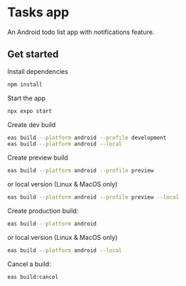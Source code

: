 # Tasks app

An Android todo list app with notifications feature.

## Get started

Install dependencies

   ```bash
   npm install
   ```

Start the app

   ```bash
   npx expo start
   ```

Create dev build
   ```bash
   eas build --platform android --profile development
   eas build --platform android --local
   ```

Create preview build

   ```bash
   eas build --platform android --profile preview
   ```

or local version (Linux & MacOS only)

   ```bash
   eas build --platform android --profile preview --local
   ```

Create production build:

   ```bash
   eas build --platform android
   ``` 

or local version (Linux & MacOS only)

   ```bash
   eas build --platform android --local
   ```

Cancel a build:

   ```bash
   eas build:cancel
   ```

